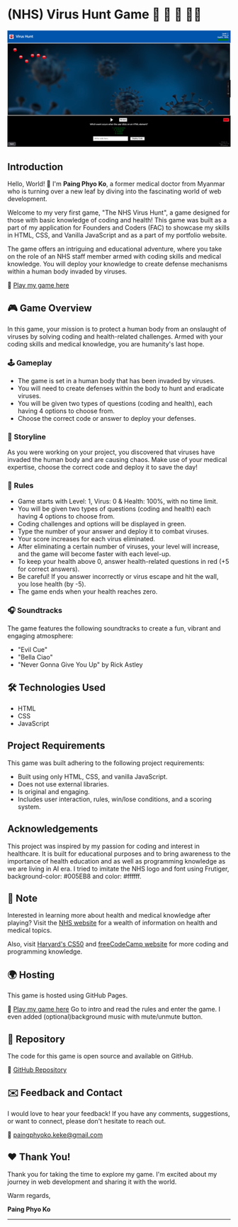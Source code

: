 # (NHS) Virus Hunt Game 🏥 🔬 🦠 👨‍💻

![Game Preview](image/game-preview.png)

## Introduction
Hello, World! :wave: I'm **Paing Phyo Ko**, a former medical doctor from Myanmar who is turning over a new leaf by diving into the fascinating world of web development.

Welcome to my very first game, "The NHS Virus Hunt", a game designed for those with basic knowledge of coding and health! This game was built as a part of my application for Founders and Coders (FAC) to showcase my skills in HTML, CSS, and Vanilla JavaScript and as a part of my portfolio website.

The game offers an intriguing and educational adventure, where you take on the role of an NHS staff member armed with coding skills and medical knowledge. You will deploy your knowledge to create defense mechanisms within a human body invaded by viruses.

:link: [Play my game here](https://paing-ko.github.io/myGame/)

## :video_game: Game Overview

In this game, your mission is to protect a human body from an onslaught of viruses by solving coding and health-related challenges. Armed with your coding skills and medical knowledge, you are humanity's last hope. 

### :joystick: Gameplay

* The game is set in a human body that has been invaded by viruses.
* You will need to create defenses within the body to hunt and eradicate viruses.
* You will be given two types of questions (coding and health), each having 4 options to choose from.
* Choose the correct code or answer to deploy your defenses.

### :scroll: Storyline

As you were working on your project, you discovered that viruses have invaded the human body and are causing chaos. Make use of your medical expertise, choose the correct code and deploy it to save the day!

### :triangular_ruler: Rules

* Game starts with Level: 1, Virus: 0 & Health: 100%, with no time limit.
* You will be given two types of questions (coding and health) each having 4 options to choose from.
* Coding challenges and options will be displayed in green.
* Type the number of your answer and deploy it to combat viruses.
* Your score increases for each virus eliminated.
* After eliminating a certain number of viruses, your level will increase, and the game will
                        become faster with each
                        level-up.
* To keep your health above 0, answer health-related questions in red (+5 for correct answers).
* Be careful! If you answer incorrectly or virus escape and hit the wall, you lose health (by -5).
* The game ends when your health reaches zero.

### :headphones: Soundtracks

The game features the following soundtracks to create a fun, vibrant and engaging atmosphere:
* "Evil Cue"
* "Bella Ciao"
* "Never Gonna Give You Up" by Rick Astley


## :hammer_and_wrench: Technologies Used 

* HTML
* CSS
* JavaScript

## Project Requirements

This game was built adhering to the following project requirements:

* Built using only HTML, CSS, and vanilla JavaScript.
* Does not use external libraries.
* Is original and engaging.
* Includes user interaction, rules, win/lose conditions, and a scoring system.


## Acknowledgements

This project was inspired by my passion for coding and interest in healthcare. It is built for educational purposes and to bring awareness to the importance of health education and as well as programming knowledge as we are living in AI era.
I tried to imitate the NHS logo and font using Frutiger, background-color: #005EB8 and color: #ffffff.

## :no_entry_sign: Note  


Interested in learning more about health and medical knowledge after playing? Visit the [NHS website](https://www.nhs.uk/) for a wealth of information on health and medical topics.

Also, visit [Harvard's CS50](https://cs50.harvard.edu/x/2023/) and [freeCodeCamp website](https://www.freecodecamp.org/) for more coding and programming knowledge.


## :earth_africa: Hosting

This game is hosted using GitHub Pages.

:link: [Play my game here](https://paing-ko.github.io/myGame/)
Go to intro and read the rules and enter the game.
I even added (optional)background music with mute/unmute button.

## :file_folder: Repository

The code for this game is open source and available on GitHub.

:link: [GitHub Repository](https://github.com/Paing-Ko/myGame)

## :envelope: Feedback and Contact

I would love to hear your feedback! If you have any comments, suggestions, or want to connect, please don't hesitate to reach out.

:email: paingphyoko.keke@gmail.com


## :heart: Thank You!

Thank you for taking the time to explore my game. I'm excited about my journey in web development and sharing it with the world.

Warm regards,

**Paing Phyo Ko**

---

